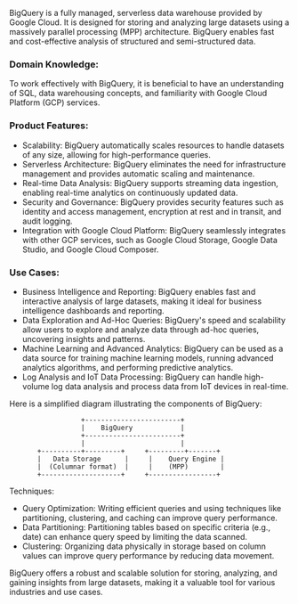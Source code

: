 BigQuery is a fully managed, serverless data warehouse provided by Google Cloud. It is designed for storing and analyzing large datasets using a massively parallel processing (MPP) architecture. BigQuery enables fast and cost-effective analysis of structured and semi-structured data.

### Domain Knowledge:
To work effectively with BigQuery, it is beneficial to have an understanding of SQL, data warehousing concepts, and familiarity with Google Cloud Platform (GCP) services.

### Product Features:

- Scalability: BigQuery automatically scales resources to handle datasets of any size, allowing for high-performance queries.
- Serverless Architecture: BigQuery eliminates the need for infrastructure management and provides automatic scaling and maintenance.
- Real-time Data Analysis: BigQuery supports streaming data ingestion, enabling real-time analytics on continuously updated data.
- Security and Governance: BigQuery provides security features such as identity and access management, encryption at rest and in transit, and audit logging.
- Integration with Google Cloud Platform: BigQuery seamlessly integrates with other GCP services, such as Google Cloud Storage, Google Data Studio, and Google Cloud Composer.

### Use Cases:
- Business Intelligence and Reporting: BigQuery enables fast and interactive analysis of large datasets, making it ideal for business intelligence dashboards and reporting.
- Data Exploration and Ad-Hoc Queries: BigQuery's speed and scalability allow users to explore and analyze data through ad-hoc queries, uncovering insights and patterns.
- Machine Learning and Advanced Analytics: BigQuery can be used as a data source for training machine learning models, running advanced analytics algorithms, and performing predictive analytics.
- Log Analysis and IoT Data Processing: BigQuery can handle high-volume log data analysis and process data from IoT devices in real-time.

Here is a simplified diagram illustrating the components of BigQuery:

                      +------------------------+
                      |    BigQuery            |
                      +------------------------+
                      |                        |
           +----------+---------+     +---------+-------+
           |   Data Storage      |     |    Query Engine |
           |  (Columnar format)  |     |    (MPP)        |
           +--------------------+     +-----------------+
Techniques:
- Query Optimization: Writing efficient queries and using techniques like partitioning, clustering, and caching can improve query performance.
- Data Partitioning: Partitioning tables based on specific criteria (e.g., date) can enhance query speed by limiting the data scanned.
- Clustering: Organizing data physically in storage based on column values can improve query performance by reducing data movement.

BigQuery offers a robust and scalable solution for storing, analyzing, and gaining insights from large datasets, making it a valuable tool for various industries and use cases.

